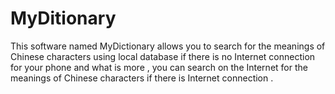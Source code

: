 # MyDitionary
This software named MyDictionary allows you to search for the meanings of Chinese characters using local database if there is no Internet connection for your phone and what is more , you can search on the Internet for the meanings of Chinese characters if there is Internet connection .
